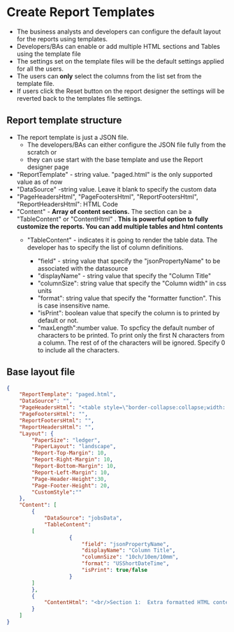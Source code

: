 # Create Report Templates

* The business analysts and developers can configure the default layout for the reports using templates.
* Developers/BAs can enable or add multiple HTML sections and Tables using the template file
* The settings set on the template files will be the default settings applied for all the users.
* The users can **only** select the columns from the list set from the template file.
* If users click the Reset button on the report designer the settings will be reverted back to the templates file settings.

## Report template structure

* The report template is just a JSON file.
  * The developers/BAs can either configure the JSON file fully from the scratch or
  * they can use start with the base template and use the Report designer page
* "ReportTemplate" - string value. "paged.html" is the only supported value as of now
* "DataSource" -string value. Leave it blank to specify the custom data
* "PageHeadersHtml", "PageFootersHtml", "ReportFootersHtml", "ReportHeadersHtml": HTML Code
* "Content" - **Array of content sections.** The section can be a "TableContent" or "ContentHtml" . **This is powerful option to fully customize the reports. You can add multiple tables and html contents**
  * "TableContent" - indicates it is going to render the table data. The developer has to specify the list of column definitions.

    * "field" - string value that specify the "jsonPropertyName" to be associated with the datasource
    * "displayName" -  string value that specify the "Column Title"
    * "columnSize": string value that specify the "Column width" in css units
    * "format": string value that specify the "formatter function". This is case insensitive name.
    * "isPrint": boolean value that specify the column is to printed by default or not.
    * "maxLength":number value. To spcficy the default number of characters to be printed. To print only the first N characters from a column. The rest of of the characters will be ignored. Specify 0 to include all the characters.

## Base layout file

```json
{
    "ReportTemplate": "paged.html",
    "DataSource": "",
    "PageHeadersHtml": "<table style=\"border-collapse:collapse;width: 100%;\"><tbody>\n<tr>\n\t<td style=\"width: 20%;text-align:left;\">{{OrgAddress1}}<br/>{{OrgAddress2}}<br/>{{OrgAddress3}}</td>\n\t<td style=\"width: 60%; text-align: center;\"><strong>{{OrgTitle}}<br/>{{ReportTitle}}<br/>{{ReportSubTitle}}</strong><br></td>\n\t<td style=\"width: 20%;text-align:right;\">{@TodayDateUS@}<br/>Page{{PI}} of {{PC}}</td></tr></tbody></table>",
    "PageFootersHtml": "",
    "ReportFootersHtml": "",
    "ReportHeadersHtml": "",
    "Layout": {
        "PaperSize": "ledger",
        "PaperLayout": "landscape",
        "Report-Top-Margin": 10,
        "Report-Right-Margin": 10,
        "Report-Bottom-Margin": 10,
        "Report-Left-Margin": 10,
        "Page-Header-Height":30,
        "Page-Footer-Height": 20,
        "CustomStyle":""
    },
    "Content": [
        {
            "DataSource": "jobsData",
            "TableContent": 
		[
                	{
                    	"field": "jsonPropertyName",
                    	"displayName": "Column Title",
                    	"columnSize": "10ch/10em/10mm",
                    	"format": "USShortDateTime",
                    	"isPrint": true/false
                	}  
		]
        },
        {
            "ContentHtml": "<br/>Section 1:  Extra formatted HTML content can be placed here. You can add as many content as you want"
        }
    ]
}
```
